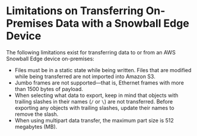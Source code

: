 # Limitations on Transferring On\-Premises Data with a Snowball Edge Device<a name="transfer-limits"></a>

The following limitations exist for transferring data to or from an AWS Snowball Edge device on\-premises:
+ Files must be in a static state while being written\. Files that are modified while being transferred are not imported into Amazon S3\.
+ Jumbo frames are not supported—that is, Ethernet frames with more than 1500 bytes of payload\.
+ When selecting what data to export, keep in mind that objects with trailing slashes in their names \(`/` or `\`\) are not transferred\. Before exporting any objects with trailing slashes, update their names to remove the slash\.
+ When using multipart data transfer, the maximum part size is 512 megabytes \(MB\)\.